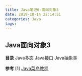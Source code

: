 ```yaml
---
title: Java笔记6-面向对象3
date: 2019-10-14 22:14:51
categories: Java
tags:
---
```

## Java面向对象3
__目录__
Java多态
Java接口
Java抽象类

__参考__
[1] [Java菜鸟教程](https://www.runoob.com/java/java-tutorial.html) 